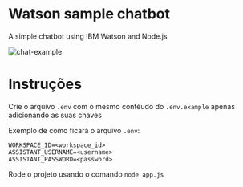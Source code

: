 # Watson sample chatbot

A simple chatbot using IBM Watson and Node.js

![chat-example](https://cdn-images-1.medium.com/max/800/1*iatsJpNf38Kix_In0ddw3g.gif)

# Instruções

Crie o arquivo `.env` com o mesmo contéudo do `.env.example` apenas adicionando as suas chaves

Exemplo de como ficará o arquivo `.env`: 
```
WORKSPACE_ID=<workspace_id>
ASSISTANT_USERNAME=<username>
ASSISTANT_PASSWORD=<password>
```

Rode o projeto usando o comando `node app.js`
